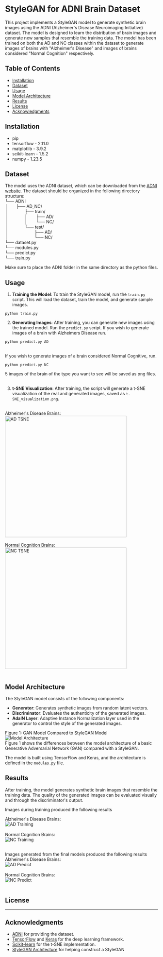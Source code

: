 # StyleGAN for ADNI Brain Dataset

This project implements a StyleGAN model to generate synthetic brain images using the ADNI (Alzheimer's Disease Neuroimaging Initiative) dataset. The model is designed to learn the distribution of brain images and generate new samples that resemble the training data. The model has been trained on both the AD and NC classes within the dataset to generate images of brains with "Alzheimer's Disease" and images of brains considered "Normal Cognition" respectively.

## Table of Contents

- [Installation](#installation)
- [Dataset](#dataset)
- [Usage](#usage)
- [Model Architecture](#model-architecture)
- [Results](#results)
- [License](#license)
- [Acknowledgments](#acknowledgments)




## Installation
- pip
- tensorflow - 2.11.0
- matplotlib - 3.9.2
- scikit-learn - 1.5.2
- numpy - 1.23.5

## Dataset

The model uses the ADNI dataset, which can be downloaded from the [ADNI website](http://adni.loni.usc.edu/). The dataset should be organized in the following directory structure: <br/>
└── ADNI <br/>
│&emsp;&emsp;├── AD_NC/ <br/>
│&emsp;&emsp;&emsp;&emsp;├── train/ <br/>
│&emsp;&emsp;&emsp;&emsp;│&emsp;&emsp;├── AD/ <br/>
│&emsp;&emsp;&emsp;&emsp;│&emsp;&emsp;└── NC/ <br/>
│&emsp;&emsp;&emsp;&emsp;└── test/ <br/>
│&emsp;&emsp;&emsp;&emsp;&emsp;&emsp;&nbsp;├── AD/ <br/>
│&emsp;&emsp;&emsp;&emsp;&emsp;&emsp;&nbsp;└── NC/ <br/>
└── dataset.py <br/>
└── modules.py <br/>
└── predict.py <br/>
└── train.py <br/>


Make sure to place the ADNI folder in the same directory as the python files.

## Usage

1. **Training the Model**: To train the StyleGAN model, run the `train.py` script. This will load the dataset, train the model, and generate sample images.

```
python train.py
```

2. **Generating Images**: After training, you can generate new images using the trained model. Run the `predict.py` script. If you wish to generate images of a brain with Alzheimers Disease run.

```
python predict.py AD
```
<br/>
  If you wish to generate images of a brain considered Normal Cognitive, run.

```
python predict.py NC
```

  5 images of the brain of the type you want to see will be saved as png files.
<br/>
<br/>

3. **t-SNE Visualization**: After training, the script will generate a t-SNE visualization of the real and generated images, saved as `t-SNE_visualization.png`.
<br/>
Alzheimer's Disease Brains:
<br/>
<img src="images/tsne_AD.png" alt="AD TSNE" width="400"/>
<br/>
<br/>
Normal Cognition Brains:
<br/>
<img src="images/tsne_NC.png" alt="NC TSNE" width="400"/>
<br/>
<br/>


## Model Architecture

The StyleGAN model consists of the following components:

- **Generator**: Generates synthetic images from random latent vectors.
- **Discriminator**: Evaluates the authenticity of the generated images.
- **AdaIN Layer**: Adaptive Instance Normalization layer used in the generator to control the style of the generated images.

Figure 1: GAN Model Compared to StyleGAN Model
<br/>
![Model Architecture](images/model_architecture.png)
<br/>
Figure 1 shows the differences between the model architecture of a basic Generative Adversarial Network (GAN) compared with a StyleGAN.

The model is built using TensorFlow and Keras, and the architecture is defined in the `modules.py` file.

## Results

After training, the model generates synthetic brain images that resemble the training data. The quality of the generated images can be evaluated visually and through the discriminator's output.

Images during training produced the following results

Alzheimer's Disease Brains:
<br/>
![AD Training](images/AD_images.gif)
<br/>
<br/>
Normal Cognition Brains:
<br/>
![NC Training](images/NC_images.gif)
<br/>
<br/>

Images generated from the final models produced the following results 
Alzheimer's Disease Brains:
<br/>
![AD Predict](images/AD_image.png)
<br/>
<br/>
Normal Cognition Brains:
<br/>
![NC Predict](images/NC_image.png)
<br/>
<br/>


## License

--------------------------------

## Acknowledgments

- [ADNI](http://adni.loni.usc.edu/) for providing the dataset.
- [TensorFlow](https://www.tensorflow.org/) and [Keras](https://keras.io/) for the deep learning framework.
- [Scikit-learn](https://scikit-learn.org/stable/) for the t-SNE implementation.
- [StyleGAN Architecture](https://arxiv.org/abs/1812.04948) for helping construct a StyleGAN
